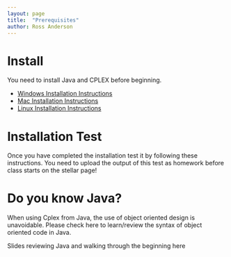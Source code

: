 ```yaml
---
layout: page
title:  "Prerequisites"
author: Ross Anderson
---
```


# Install

You need to install Java and CPLEX before beginning.

* [Windows Installation Instructions](windows/index.html)
* [Mac Installation Instructions](mac/index.html)
* [Linux Installation Instructions](linux/index.html)

# Installation Test

Once you have completed the installation test it by following these instructions. You need to upload the output of this test as homework before class starts on the stellar page!

# Do you know Java?

When using Cplex from Java, the use of object oriented design is unavoidable. Please check here to learn/review the syntax of object oriented code in Java.

Slides reviewing Java and walking through the beginning here
